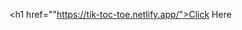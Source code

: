 <a><h1 href=""https://tik-toc-toe.netlify.app/">Click Here </h1></a>
                                
